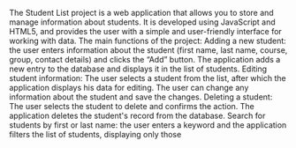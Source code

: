 The Student List project is a web application that allows you to store and manage information about students. It is developed using JavaScript and HTML5, and provides the user with a simple and user-friendly interface for working with data.
The main functions of the project:
Adding a new student: the user enters information about the student (first name, last name, course, group, contact details) and clicks the “Add” button. The application adds a new entry to the database and displays it in the list of students.
Editing student information: The user selects a student from the list, after which the application displays his data for editing. The user can change any information about the student and save the changes.
Deleting a student: The user selects the student to delete and confirms the action. The application deletes the student's record from the database.
Search for students by first or last name: the user enters a keyword and the application filters the list of students, displaying only those
